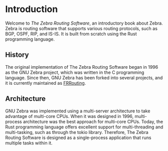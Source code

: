 # Introduction

Welcome to *The Zebra Routing Software*, an introductory book about Zebra. Zebra
is routing software that supports various routing protocols, such as BGP, OSPF,
RIP, and IS-IS. It is built from scratch using the Rust programming language.

## History

The original implementation of The Zebra Routing Software began in 1996 as the
GNU Zebra project, which was written in the C programming language. Since then,
GNU Zebra has been forked into several projects, and it is currently maintained
as [FRRouting](https://frrouting.org/).

## Architecture

GNU Zebra was implemented using a multi-server architecture to take advantage of
multi-core CPUs. When it was designed in 1996, multi-process architecture was
the best approach for multi-core CPUs. Today, the Rust programming language
offers excellent support for multi-threading and multi-tasking, such as through
the tokio library. Therefore, The Zebra Routing Software is designed as a
single-process application that runs multiple tasks within it.
